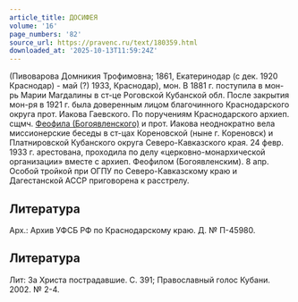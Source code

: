 ```yaml
---
article_title: ДОСИФЕЯ
volume: '16'
page_numbers: '82'
source_url: https://pravenc.ru/text/180359.html
downloaded_at: '2025-10-13T11:59:24Z'
---
```


(Пивоварова Домникия Трофимовна; 1861, Екатеринодар (с дек. 1920 Краснодар) - май (?) 1933, Краснодар), мон. В 1881 г. поступила в мон-рь Марии Магдалины в ст-це Роговской Кубанской обл. После закрытия мон-ря в 1921 г. была доверенным лицом благочинного Краснодарского округа прот. Иакова Гаевского. По поручениям Краснодарского архиеп. сщмч. [Феофила (Богоявленского)](<https://pravenc.ru/text/Феофила (Богоявленского).html>) и прот. Иакова неоднократно вела миссионерские беседы в ст-цах Кореновской (ныне г. Кореновск) и Платнировской Кубанского округа Северо-Кавказского края. 24 февр. 1933 г. арестована, проходила по делу «церковно-монархической организации» вместе с архиеп. Феофилом (Богоявленским). 8 апр. Особой тройкой при ОГПУ по Северо-Кавказскому краю и Дагестанской АССР приговорена к расстрелу.

## Литература

Арх.: Архив УФСБ РФ по Краснодарскому краю. Д. № П-45980.

## Литература

Лит: За Христа пострадавшие. С. 391; Православный голос Кубани. 2002. № 2-4.
